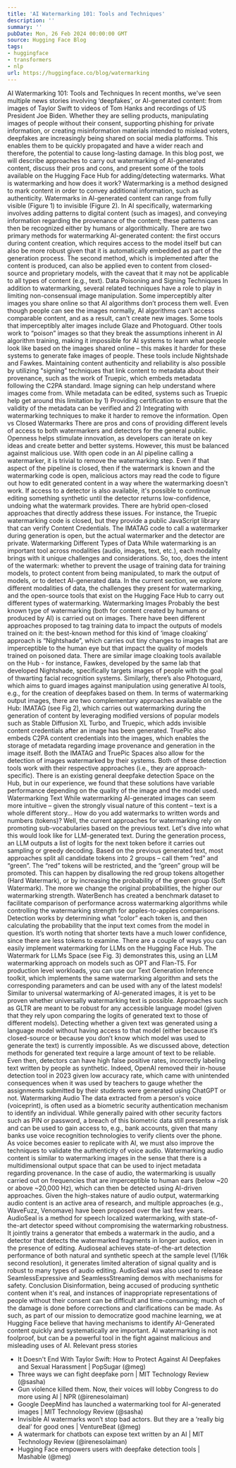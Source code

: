 ```yaml
---
title: 'AI Watermarking 101: Tools and Techniques'
description: ''
summary: ''
pubDate: Mon, 26 Feb 2024 00:00:00 GMT
source: Hugging Face Blog
tags:
- huggingface
- transformers
- nlp
url: https://huggingface.co/blog/watermarking
---
```


AI Watermarking 101: Tools and Techniques
In recent months, we've seen multiple news stories involving ‘deepfakes’, or AI-generated content: from images of Taylor Swift to videos of Tom Hanks and recordings of US President Joe Biden. Whether they are selling products, manipulating images of people without their consent, supporting phishing for private information, or creating misinformation materials intended to mislead voters, deepfakes are increasingly being shared on social media platforms. This enables them to be quickly propagated and have a wider reach and therefore, the potential to cause long-lasting damage.
In this blog post, we will describe approaches to carry out watermarking of AI-generated content, discuss their pros and cons, and present some of the tools available on the Hugging Face Hub for adding/detecting watermarks.
What is watermarking and how does it work?
Watermarking is a method designed to mark content in order to convey additional information, such as authenticity. Watermarks in AI-generated content can range from fully visible (Figure 1) to invisible (Figure 2). In AI specifically, watermarking involves adding patterns to digital content (such as images), and conveying information regarding the provenance of the content; these patterns can then be recognized either by humans or algorithmically.
There are two primary methods for watermarking AI-generated content: the first occurs during content creation, which requires access to the model itself but can also be more robust given that it is automatically embedded as part of the generation process. The second method, which is implemented after the content is produced, can also be applied even to content from closed-source and proprietary models, with the caveat that it may not be applicable to all types of content (e.g., text).
Data Poisoning and Signing Techniques
In addition to watermarking, several related techniques have a role to play in limiting non-consensual image manipulation. Some imperceptibly alter images you share online so that AI algorithms don’t process them well. Even though people can see the images normally, AI algorithms can’t access comparable content, and as a result, can't create new images. Some tools that imperceptibly alter images include Glaze and Photoguard. Other tools work to “poison” images so that they break the assumptions inherent in AI algorithm training, making it impossible for AI systems to learn what people look like based on the images shared online – this makes it harder for these systems to generate fake images of people. These tools include Nightshade and Fawkes.
Maintaining content authenticity and reliability is also possible by utilizing "signing” techniques that link content to metadata about their provenance, such as the work of Truepic, which embeds metadata following the C2PA standard. Image signing can help understand where images come from. While metadata can be edited, systems such as Truepic help get around this limitation by 1) Providing certification to ensure that the validity of the metadata can be verified and 2) Integrating with watermarking techniques to make it harder to remove the information.
Open vs Closed Watermarks
There are pros and cons of providing different levels of access to both watermarkers and detectors for the general public. Openness helps stimulate innovation, as developers can iterate on key ideas and create better and better systems. However, this must be balanced against malicious use. With open code in an AI pipeline calling a watermarker, it is trivial to remove the watermarking step. Even if that aspect of the pipeline is closed, then if the watermark is known and the watermarking code is open, malicious actors may read the code to figure out how to edit generated content in a way where the watermarking doesn't work. If access to a detector is also available, it's possible to continue editing something synthetic until the detector returns low-confidence, undoing what the watermark provides. There are hybrid open-closed approaches that directly address these issues. For instance, the Truepic watermarking code is closed, but they provide a public JavaScript library that can verify Content Credentials. The IMATAG code to call a watermarker during generation is open, but the actual watermarker and the detector are private.
Watermarking Different Types of Data
While watermarking is an important tool across modalities (audio, images, text, etc.), each modality brings with it unique challenges and considerations. So, too, does the intent of the watermark: whether to prevent the usage of training data for training models, to protect content from being manipulated, to mark the output of models, or to detect AI-generated data. In the current section, we explore different modalities of data, the challenges they present for watermarking, and the open-source tools that exist on the Hugging Face Hub to carry out different types of watermarking.
Watermarking Images
Probably the best known type of watermarking (both for content created by humans or produced by AI) is carried out on images. There have been different approaches proposed to tag training data to impact the outputs of models trained on it: the best-known method for this kind of ‘image cloaking’ approach is “Nightshade”, which carries out tiny changes to images that are imperceptible to the human eye but that impact the quality of models trained on poisoned data. There are similar image cloaking tools available on the Hub - for instance, Fawkes, developed by the same lab that developed Nightshade, specifically targets images of people with the goal of thwarting facial recognition systems. Similarly, there’s also Photoguard, which aims to guard images against manipulation using generative AI tools, e.g., for the creation of deepfakes based on them.
In terms of watermarking output images, there are two complementary approaches available on the Hub: IMATAG (see Fig 2), which carries out watermarking during the generation of content by leveraging modified versions of popular models such as Stable Diffusion XL Turbo, and Truepic, which adds invisible content credentials after an image has been generated.
TruePic also embeds C2PA content credentials into the images, which enables the storage of metadata regarding image provenance and generation in the image itself. Both the IMATAG and TruePic Spaces also allow for the detection of images watermarked by their systems. Both of these detection tools work with their respective approaches (i.e., they are approach-specific). There is an existing general deepfake detection Space on the Hub, but in our experience, we found that these solutions have variable performance depending on the quality of the image and the model used.
Watermarking Text
While watermarking AI-generated images can seem more intuitive – given the strongly visual nature of this content – text is a whole different story… How do you add watermarks to written words and numbers (tokens)? Well, the current approaches for watermarking rely on promoting sub-vocabularies based on the previous text. Let's dive into what this would look like for LLM-generated text.
During the generation process, an LLM outputs a list of logits for the next token before it carries out sampling or greedy decoding. Based on the previous generated text, most approaches split all candidate tokens into 2 groups – call them “red” and “green”. The “red” tokens will be restricted, and the “green” group will be promoted. This can happen by disallowing the red group tokens altogether (Hard Watermark), or by increasing the probability of the green group (Soft Watermark). The more we change the original probabilities, the higher our watermarking strength. WaterBench has created a benchmark dataset to facilitate comparison of performance across watermarking algorithms while controlling the watermarking strength for apples-to-apples comparisons.
Detection works by determining what “color” each token is, and then calculating the probability that the input text comes from the model in question. It’s worth noting that shorter texts have a much lower confidence, since there are less tokens to examine.
There are a couple of ways you can easily implement watermarking for LLMs on the Hugging Face Hub. The Watermark for LLMs Space (see Fig. 3) demonstrates this, using an LLM watermarking approach on models such as OPT and Flan-T5. For production level workloads, you can use our Text Generation Inference toolkit, which implements the same watermarking algorithm and sets the corresponding parameters and can be used with any of the latest models!
Similar to universal watermarking of AI-generated images, it is yet to be proven whether universally watermarking text is possible. Approaches such as GLTR are meant to be robust for any accessible language model (given that they rely upon comparing the logits of generated text to those of different models). Detecting whether a given text was generated using a language model without having access to that model (either because it’s closed-source or because you don’t know which model was used to generate the text) is currently impossible.
As we discussed above, detection methods for generated text require a large amount of text to be reliable. Even then, detectors can have high false positive rates, incorrectly labeling text written by people as synthetic. Indeed, OpenAI removed their in-house detection tool in 2023 given low accuracy rate, which came with unintended consequences when it was used by teachers to gauge whether the assignments submitted by their students were generated using ChatGPT or not.
Watermarking Audio
The data extracted from a person's voice (voiceprint), is often used as a biometric security authentication mechanism to identify an individual. While generally paired with other security factors such as PIN or password, a breach of this biometric data still presents a risk and can be used to gain access to, e.g., bank accounts, given that many banks use voice recognition technologies to verify clients over the phone. As voice becomes easier to replicate with AI, we must also improve the techniques to validate the authenticity of voice audio. Watermarking audio content is similar to watermarking images in the sense that there is a multidimensional output space that can be used to inject metadata regarding provenance. In the case of audio, the watermarking is usually carried out on frequencies that are imperceptible to human ears (below ~20 or above ~20,000 Hz), which can then be detected using AI-driven approaches.
Given the high-stakes nature of audio output, watermarking audio content is an active area of research, and multiple approaches (e.g., WaveFuzz, Venomave) have been proposed over the last few years.
AudioSeal is a method for speech localized watermarking, with state-of-the-art detector speed without compromising the watermarking robustness. It jointly trains a generator that embeds a watermark in the audio, and a detector that detects the watermarked fragments in longer audios, even in the presence of editing. Audioseal achieves state-of-the-art detection performance of both natural and synthetic speech at the sample level (1/16k second resolution), it generates limited alteration of signal quality and is robust to many types of audio editing.
AudioSeal was also used to release SeamlessExpressive and SeamlessStreaming demos with mechanisms for safety.
Conclusion
Disinformation, being accused of producing synthetic content when it's real, and instances of inappropriate representations of people without their consent can be difficult and time-consuming; much of the damage is done before corrections and clarifications can be made. As such, as part of our mission to democratize good machine learning, we at Hugging Face believe that having mechanisms to identify AI-Generated content quickly and systematically are important. AI watermarking is not foolproof, but can be a powerful tool in the fight against malicious and misleading uses of AI.
Relevant press stories
- It Doesn't End With Taylor Swift: How to Protect Against AI Deepfakes and Sexual Harassment | PopSugar (@meg)
- Three ways we can fight deepfake porn | MIT Technology Review (@sasha)
- Gun violence killed them. Now, their voices will lobby Congress to do more using AI | NPR (@irenesolaiman)
- Google DeepMind has launched a watermarking tool for AI-generated images | MIT Technology Review (@sasha)
- Invisible AI watermarks won’t stop bad actors. But they are a ‘really big deal’ for good ones | VentureBeat (@meg)
- A watermark for chatbots can expose text written by an AI | MIT Technology Review (@irenesolaiman)
- Hugging Face empowers users with deepfake detection tools | Mashable (@meg)